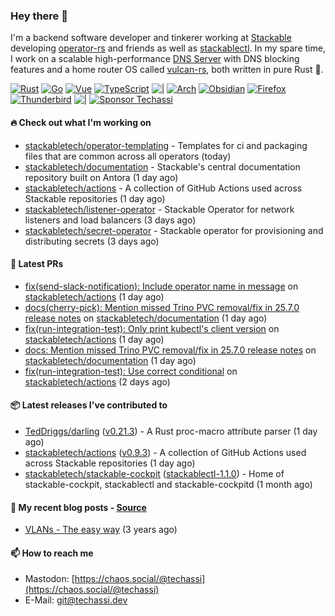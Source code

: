 ### Hey there 👋

I'm a backend software developer and tinkerer working at [Stackable][stackable] developing
[operator-rs][op-rs] and friends as well as [stackablectl][sctl]. In my spare time, I work
on a scalable high-performance [DNS Server][portal] with DNS blocking features and a home
router OS called [vulcan-rs][vulcan], both written in pure Rust 🦀.

[sctl]: https://github.com/stackabletech/stackable-cockpit
[op-rs]: https://github.com/stackabletech/operator-rs
[stackable]: https://github.com/stackabletech
[portal]: https://github.com/portal-rs/portal
[vulcan]: https://github.com/vulcan-rs

[![Rust](https://img.shields.io/badge/-Rust-141414?style=flat&logo=rust&logoColor=%23f97f39)](https://www.rust-lang.org/)
[![Go](https://img.shields.io/badge/-Go-141414?style=flat&logo=go&logoColor=%23f97f39)](https://go.dev/)
[![Vue](https://img.shields.io/badge/-Vue-141414?style=flat&logo=vuedotjs&logoColor=%23f97f39)](https://vuejs.org/)
[![TypeScript](https://img.shields.io/badge/-TypeScript-141414?style=flat&logo=typescript&logoColor=%23f97f39)](https://www.typescriptlang.org/)
![|](https://img.shields.io/badge/-%7C-141414?style=flat&logoColor=%23f97f39)
[![Arch](https://img.shields.io/badge/-Arch-141414?style=flat&logo=archlinux&logoColor=%23f97f39)](https://archlinux.org/)
[![Obsidian](https://img.shields.io/badge/-Obsidian-141414?style=flat&logo=obsidian&logoColor=%23f97f39)](https://obsidian.md/)
[![Firefox](https://img.shields.io/badge/-Firefox-141414?style=flat&logo=firefox&logoColor=%23f97f39)](https://www.mozilla.org/en-US/firefox/new/)
[![Thunderbird](https://img.shields.io/badge/-Thunderbird-141414?style=flat&logo=thunderbird&logoColor=%23f97f39)](https://www.thunderbird.net/en-US/)
![|](https://img.shields.io/badge/-%7C-141414?style=flat&logoColor=%23f97f39)
[![Sponsor Techassi](https://img.shields.io/badge/-Sponsor-141414?style=flat&logo=github&logoColor=%23f97f39)](https://github.com/sponsors/Techassi)

#### 🔥 Check out what I'm working on


- [stackabletech/operator-templating](https://github.com/stackabletech/operator-templating) - Templates for ci and packaging files that are common across all operators (today)
- [stackabletech/documentation](https://github.com/stackabletech/documentation) - Stackable&#39;s central documentation repository built on Antora (1 day ago)
- [stackabletech/actions](https://github.com/stackabletech/actions) - A collection of GitHub Actions used across Stackable repositories (1 day ago)
- [stackabletech/listener-operator](https://github.com/stackabletech/listener-operator) - Stackable Operator for network listeners and load balancers (3 days ago)
- [stackabletech/secret-operator](https://github.com/stackabletech/secret-operator) - Stackable operator for provisioning and distributing secrets (3 days ago)

#### 🧪 Latest PRs


- [fix(send-slack-notification): Include operator name in message](https://github.com/stackabletech/actions/pull/68) on [stackabletech/actions](https://github.com/stackabletech/actions) (1 day ago)
- [docs(cherry-pick): Mention missed Trino PVC removal/fix in 25.7.0 release notes](https://github.com/stackabletech/documentation/pull/777) on [stackabletech/documentation](https://github.com/stackabletech/documentation) (1 day ago)
- [fix(run-integration-test): Only print kubectl&#39;s client version](https://github.com/stackabletech/actions/pull/67) on [stackabletech/actions](https://github.com/stackabletech/actions) (1 day ago)
- [docs: Mention missed Trino PVC removal/fix in 25.7.0 release notes](https://github.com/stackabletech/documentation/pull/776) on [stackabletech/documentation](https://github.com/stackabletech/documentation) (1 day ago)
- [fix(run-integration-test): Use correct conditional](https://github.com/stackabletech/actions/pull/66) on [stackabletech/actions](https://github.com/stackabletech/actions) (2 days ago)

#### 📦 Latest releases I've contributed to


- [TedDriggs/darling](https://github.com/TedDriggs/darling/releases/tag/v0.21.3) ([v0.21.3](https://github.com/TedDriggs/darling/releases/tag/v0.21.3)) - A Rust proc-macro attribute parser (1 day ago)
- [stackabletech/actions](https://github.com/stackabletech/actions/releases/tag/v0.9.3) ([v0.9.3](https://github.com/stackabletech/actions/releases/tag/v0.9.3)) - A collection of GitHub Actions used across Stackable repositories (1 day ago)
- [stackabletech/stackable-cockpit](https://github.com/stackabletech/stackable-cockpit/releases/tag/stackablectl-1.1.0) ([stackablectl-1.1.0](https://github.com/stackabletech/stackable-cockpit/releases/tag/stackablectl-1.1.0)) - Home of stackable-cockpit, stackablectl and stackable-cockpitd (1 month ago)

#### 📜 My recent blog posts - [Source](https://github.com/Techassi/page)


- [VLANs - The easy way](https://techassi.dev/posts/vlans-the-easy-way/) (3 years ago)

#### 📫 How to reach me

- Mastodon: [https://chaos.social/@techassi](https://chaos.social/@techassi)
- E-Mail: git@techassi.dev
